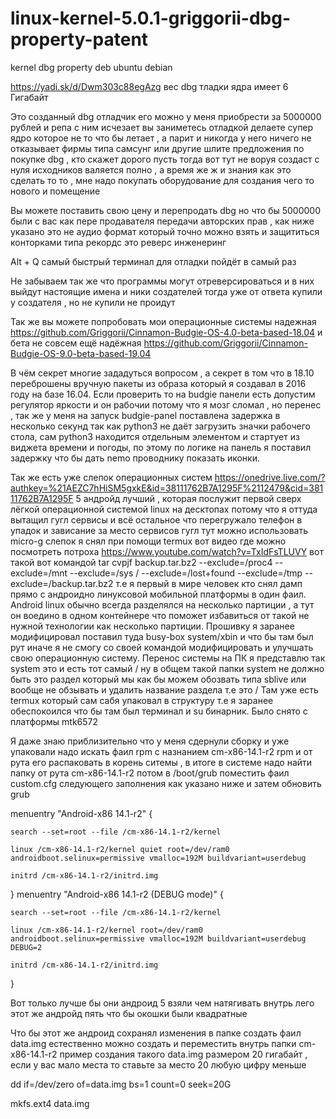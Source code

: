 # linux-kernel-5.0.1-griggorii-dbg-property-patent
kernel dbg property deb ubuntu debian

https://yadi.sk/d/Dwm303c88egAzg вес dbg тладки ядра имеет 6 Гигабайт

Это созданный  dbg отладчик его можно у меня приобрести за 5000000 рублей и репа с ним исчезает 
вы заниметесь отладкой делаете супер ядро которое не то что бы летает , а парит и никогда у него ничего не отказывает 
фирмы типа самсунг или другие шлите предложения по покупке dbg , кто скажет дорого пусть тогда вот тут не воруя создаст с нуля
исходников валяется полно , а время же ж и знания как это сделать то то , мне надо покупать оборудование для создания чего то 
нового и помещение

Вы можете поставить свою цену и перепродать dbg но что бы 5000000 были с вас как пере продавателя передачи авторских прав , как ниже указано это не аудио формат который точно можно взять и защититься конторками типа рекордс это реверс инженеринг

Alt + Q самый быстрый терминал для отладки пойдёт в самый раз

Не забываем так же что программы могут отреверсироваться и в них выйдут настоящие имена и ники создателей тогда уже от ответа 
купили у создателя , но не купили не проидут

Так же вы можете попробовать мои операционные системы надежная https://github.com/Griggorii/Cinnamon-Budgie-OS-4.0-beta-based-18.04
 и бета не совсем ещё надёжная https://github.com/Griggorii/Cinnamon-Budgie-OS-9.0-beta-based-19.04 
 
 В чём секрет многие зададуться вопросом , а секрет в том что в 18.10 переброшены вручную пакеты из образа который я создавал в 2016 году на базе 16.04.  Если проверить то на budgie панели есть допустим регулятор яркости и он рабочии потому что я мозг сломал , но перенес , так же у меня на запуск budgie-panel поставлена задержка в несколько секунд так как python3 не даёт загрузить значки 
 рабочего стола, сам python3 находится отдельным элементом и стартует из виджета времени и погоды, по этому по логике на панель я поставил задержку что бы дать nemo проводнику показать иконки.
 
Так же есть уже слепок операционных систем https://onedrive.live.com/?authkey=%21AEZC7hHiSM5gxkE&id=38111762B7A1295F%2112479&cid=38111762B7A1295F 5 андройд лучший , которая послужит первой сверх лёгкой операционной системой linux на десктопах потому что я оттуда вытащил гугл сервисы и всё остальное что перегружало телефон в упадок и зависание за место сервисов гугл тут можно использовать micro-g слепок я снял при помощи termux вот видео где можно посмотреть потроха https://www.youtube.com/watch?v=TxIdFsTLUVY вот такой вот командой tar cvpjf backup.tar.bz2 --exclude=/proc4 --exclude=/mnt --exclude=/sys / --exclude=/lost+found --exclude=/tmp --exclude=/backup.tar.bz2 т.е я первый в мире человек кто снял дамп прямо с андроидно линуксовой мобильной платформы в один фаил.
Android linux обычно всегда разделялся на несколько партиции , а тут он воедино в одном контейнере что поможет избавиться от такой не нужной технологии как несколько партиции.
Прошивку я заранее модифицировал поставил туда busy-box system/xbin и что бы там был рут иначе я не смогу со своей командой модифицировать и улучшать свою операционную систему.
Перенос системы на ПК я представлю так system это и есть тот самый /  ну в общем такой папки system не должно быть это раздел который мы как бы можем обозвать типа sblive или вообще не обзывать и удалить название раздела т.е это /
Там уже есть termux который сам сабя упаковал в структуру т.е я заранее обеспокоился что бы там был терминал и su бинарник.
Было снято с платформы mtk6572

Я даже знаю приблизительно что у меня сдернули сборку и уже упаковали надо искать фаил rpm с назнанием cm-x86-14.1-r2  rpm и
от рута его распаковать в корень ситемы , в итоге в системе надо найти папку от рута cm-x86-14.1-r2 потом в /boot/grub поместить фаил custom.cfg следующего заполнения как указано ниже и затем обновить grub

menuentry "Android-x86 14.1-r2" {

	search --set=root --file /cm-x86-14.1-r2/kernel
	
	linux /cm-x86-14.1-r2/kernel quiet root=/dev/ram0 androidboot.selinux=permissive vmalloc=192M buildvariant=userdebug 
	
	initrd /cm-x86-14.1-r2/initrd.img
	
}
menuentry "Android-x86 14.1-r2 (DEBUG mode)" {

	search --set=root --file /cm-x86-14.1-r2/kernel
	
	linux /cm-x86-14.1-r2/kernel root=/dev/ram0 androidboot.selinux=permissive vmalloc=192M buildvariant=userdebug DEBUG=2
	
	initrd /cm-x86-14.1-r2/initrd.img
	
}


Вот только лучше бы они андроид 5 взяли чем натягивать внутрь лего этот же андройд пять что бы окошки были квадратные

Что бы этот же андроид сохранял изменения в папке создать фаил data.img естественно можно создать и переместить внутрь папки 
cm-x86-14.1-r2 пример создания такого data.img размером 20 гигабайт , если у вас мало места то ставьте за место 20 любую цифру меньше

dd if=/dev/zero of=data.img bs=1 count=0 seek=20G

mkfs.ext4 data.img
